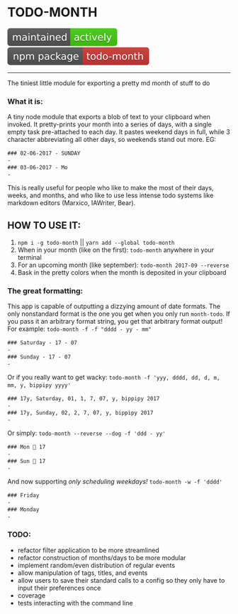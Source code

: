 # TODO-MONTH


[![Maintenance status](https://raw.githubusercontent.com/one19/project-status/master/cache/todo-month/maintained.svg?sanitize=true)](https://github.com/one19/project-status) [![published on npm!](https://raw.githubusercontent.com/one19/project-status/master/cache/todo-month/npm.svg?sanitize=true)](https://www.npmjs.com/package/todo-month)

---

The tiniest little module for exporting a pretty md month of stuff to do

### What it is:

A tiny node module that exports a blob of text to your clipboard when invoked.
It pretty-prints your month into a series of days, with a single empty task pre-attached to each day. It pastes weekend days in full, while 3 character abbreviating all other days, so weekends stand out more. EG:

```
### 02-06-2017 - SUNDAY
- 
### 03-06-2017 - Mo
- 
```

This is really useful for people who like to make the most of their days, weeks, and months, and who like to use less intense todo systems like markdown editors (Marxico, IAWriter, Bear).

## HOW TO USE IT:

1.  `npm i -g todo-month` || `yarn add --global todo-month`
2. When in your month (like on the first): `todo-month` anywhere in your terminal
3. For an upcoming month (like september): `todo-month 2017-09 --reverse`
4. Bask in the pretty colors when the month is deposited in your clipboard

### The great formatting:

This app is capable of outputting a dizzying amount of date formats. The only nonstandard format is the one you get when you only run `month-todo`.
If you pass it an arbitrary format string, you get that arbitrary format output!
For example: `todo-month -f -f "dddd - yy - mm"`
```
### Saturday - 17 - 07
- 
### Sunday - 17 - 07
- 
```
Or if you really want to get wacky: `todo-month -f 'yyy, dddd, dd, d, m, mm, y, bippipy yyyy'`
```
### 17y, Saturday, 01, 1, 7, 07, y, bippipy 2017
- 
### 17y, Sunday, 02, 2, 7, 07, y, bippipy 2017
- 
```
Or simply: `todo-month --reverse --dog -f 'ddd - yy'`
```
### Mon 🐶 17
- 
### Sun 🐶 17
- 
```
And now supporting *only scheduling weekdays!* `todo-month -w -f 'dddd'`
```
### Friday
- 
### Monday
- 
```

### TODO:
- refactor filter application to be more streamlined
- refactor construction of months/days to be more modular
- implement random/even distribution of regular events
- allow manipulation of tags, titles, and events
- allow users to save their standard calls to a config so they only have to input their preferences once
- coverage
- tests interacting with the command line
